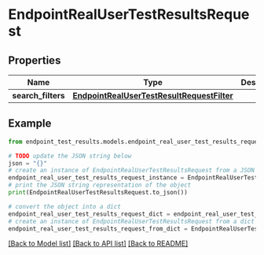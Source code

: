 # EndpointRealUserTestResultsRequest


## Properties

Name | Type | Description | Notes
------------ | ------------- | ------------- | -------------
**search_filters** | [**EndpointRealUserTestResultRequestFilter**](EndpointRealUserTestResultRequestFilter.md) |  | [optional] 

## Example

```python
from endpoint_test_results.models.endpoint_real_user_test_results_request import EndpointRealUserTestResultsRequest

# TODO update the JSON string below
json = "{}"
# create an instance of EndpointRealUserTestResultsRequest from a JSON string
endpoint_real_user_test_results_request_instance = EndpointRealUserTestResultsRequest.from_json(json)
# print the JSON string representation of the object
print(EndpointRealUserTestResultsRequest.to_json())

# convert the object into a dict
endpoint_real_user_test_results_request_dict = endpoint_real_user_test_results_request_instance.to_dict()
# create an instance of EndpointRealUserTestResultsRequest from a dict
endpoint_real_user_test_results_request_from_dict = EndpointRealUserTestResultsRequest.from_dict(endpoint_real_user_test_results_request_dict)
```
[[Back to Model list]](../README.md#documentation-for-models) [[Back to API list]](../README.md#documentation-for-api-endpoints) [[Back to README]](../README.md)


